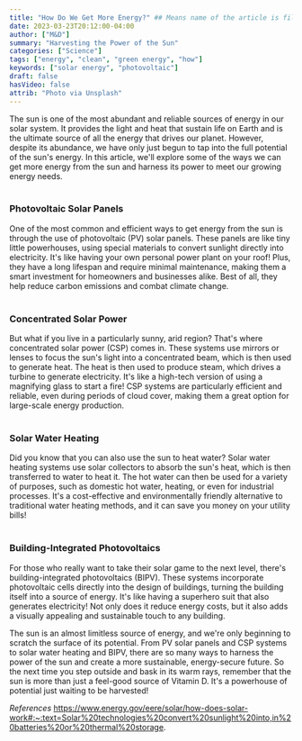 ```yaml
---
title: "How Do We Get More Energy?" ## Means name of the article is filename
date: 2023-03-23T20:12:00-04:00
author: ["M&D"]
summary: "Harvesting the Power of the Sun"
categories: ["Science"]
tags: ["energy", "clean", "green energy", "how"]
keywords: ["solar energy", "photovoltaic"]
draft: false
hasVideo: false
attrib: "Photo via Unsplash"
---
```


The sun is one of the most abundant and reliable sources of energy in our solar system. It provides the light and heat that sustain life on Earth and is the ultimate source of all the energy that drives our planet. However, despite its abundance, we have only just begun to tap into the full potential of the sun's energy. In this article, we'll explore some of the ways we can get more energy from the sun and harness its power to meet our growing energy needs.
<br>
<br>

### Photovoltaic Solar Panels

One of the most common and efficient ways to get energy from the sun is through the use of photovoltaic (PV) solar panels. These panels are like tiny little powerhouses, using special materials to convert sunlight directly into electricity. It's like having your own personal power plant on your roof! Plus, they have a long lifespan and require minimal maintenance, making them a smart investment for homeowners and businesses alike. Best of all, they help reduce carbon emissions and combat climate change.
<br>
<br>

### Concentrated Solar Power

But what if you live in a particularly sunny, arid region? That's where concentrated solar power (CSP) comes in. These systems use mirrors or lenses to focus the sun's light into a concentrated beam, which is then used to generate heat. The heat is then used to produce steam, which drives a turbine to generate electricity. It's like a high-tech version of using a magnifying glass to start a fire! CSP systems are particularly efficient and reliable, even during periods of cloud cover, making them a great option for large-scale energy production.
<br>
<br>

### Solar Water Heating

Did you know that you can also use the sun to heat water? Solar water heating systems use solar collectors to absorb the sun's heat, which is then transferred to water to heat it. The hot water can then be used for a variety of purposes, such as domestic hot water, heating, or even for industrial processes. It's a cost-effective and environmentally friendly alternative to traditional water heating methods, and it can save you money on your utility bills!
<br>
<br>

### Building-Integrated Photovoltaics

For those who really want to take their solar game to the next level, there's building-integrated photovoltaics (BIPV). These systems incorporate photovoltaic cells directly into the design of buildings, turning the building itself into a source of energy. It's like having a superhero suit that also generates electricity! Not only does it reduce energy costs, but it also adds a visually appealing and sustainable touch to any building.

The sun is an almost limitless source of energy, and we're only beginning to scratch the surface of its potential. From PV solar panels and CSP systems to solar water heating and BIPV, there are so many ways to harness the power of the sun and create a more sustainable, energy-secure future. So the next time you step outside and bask in its warm rays, remember that the sun is more than just a feel-good source of Vitamin D. It's a powerhouse of potential just waiting to be harvested!

*References*
https://www.energy.gov/eere/solar/how-does-solar-work#:~:text=Solar%20technologies%20convert%20sunlight%20into,in%20batteries%20or%20thermal%20storage.
